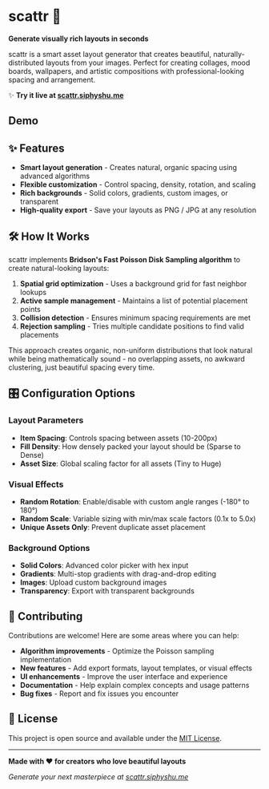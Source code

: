 # scattr 🎨

**Generate visually rich layouts in seconds**

scattr is a smart asset layout generator that creates beautiful, naturally-distributed layouts from your images. Perfect for creating collages, mood boards, wallpapers, and artistic compositions with professional-looking spacing and arrangement.

✨ **Try it live at [scattr.siphyshu.me](https://scattr.siphyshu.me)**

## Demo

<!-- Demo video will be added here -->

## ✨ Features

- **Smart layout generation** - Creates natural, organic spacing using advanced algorithms
- **Flexible customization** - Control spacing, density, rotation, and scaling
- **Rich backgrounds** - Solid colors, gradients, custom images, or transparent
- **High-quality export** - Save your layouts as PNG / JPG at any resolution



## 🛠️ How It Works

scattr implements **Bridson's Fast Poisson Disk Sampling algorithm** to create natural-looking layouts:

1. **Spatial grid optimization** - Uses a background grid for fast neighbor lookups
2. **Active sample management** - Maintains a list of potential placement points  
3. **Collision detection** - Ensures minimum spacing requirements are met
4. **Rejection sampling** - Tries multiple candidate positions to find valid placements

This approach creates organic, non-uniform distributions that look natural while being mathematically sound - no overlapping assets, no awkward clustering, just beautiful spacing every time.



## 🎛️ Configuration Options

### Layout Parameters
- **Item Spacing**: Controls spacing between assets (10-200px)
- **Fill Density**: How densely packed your layout should be (Sparse to Dense)
- **Asset Size**: Global scaling factor for all assets (Tiny to Huge)

### Visual Effects
- **Random Rotation**: Enable/disable with custom angle ranges (-180° to 180°)
- **Random Scale**: Variable sizing with min/max scale factors (0.1x to 5.0x)
- **Unique Assets Only**: Prevent duplicate asset placement

### Background Options
- **Solid Colors**: Advanced color picker with hex input
- **Gradients**: Multi-stop gradients with drag-and-drop editing
- **Images**: Upload custom background images
- **Transparency**: Export with transparent backgrounds



## 🤝 Contributing

Contributions are welcome! Here are some areas where you can help:

- **Algorithm improvements** - Optimize the Poisson sampling implementation
- **New features** - Add export formats, layout templates, or visual effects  
- **UI enhancements** - Improve the user interface and experience
- **Documentation** - Help explain complex concepts and usage patterns
- **Bug fixes** - Report and fix issues you encounter

## 📄 License

This project is open source and available under the [MIT License](LICENSE).



---

**Made with ❤️ for creators who love beautiful layouts**

*Generate your next masterpiece at [scattr.siphyshu.me](https://scattr.siphyshu.me)*
